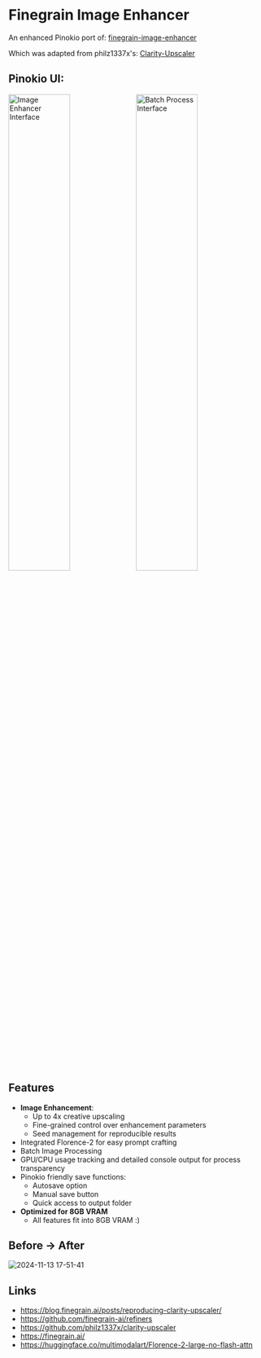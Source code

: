 # Finegrain Image Enhancer

An enhanced Pinokio port of:  [finegrain-image-enhancer](https://huggingface.co/spaces/finegrain/finegrain-image-enhancer)

Which was adapted from philz1337x's:  [Clarity-Upscaler](https://github.com/philz1337x/clarity-upscaler)

## Pinokio UI:
<p float="left">
  <img src="screenshots/FIE-A.png" width="49%" alt="Image Enhancer Interface" style="vertical-align: top">
  <img src="screenshots/FIE-B.png" width="49%" alt="Batch Process Interface" style="vertical-align: top">
</p>


## Features

- **Image Enhancement**:
  - Up to 4x creative upscaling
  - Fine-grained control over enhancement parameters
  - Seed management for reproducible results
- Integrated Florence-2 for easy prompt crafting
- Batch Image Processing
- GPU/CPU usage tracking and detailed console output for process transparency
- Pinokio friendly save functions:
  - Autosave option
  - Manual save button
  - Quick access to output folder
- **Optimized for 8GB VRAM**
  - All features fit into 8GB VRAM :) 

## Before -> After

![2024-11-13 17-51-41](https://github.com/user-attachments/assets/dcc24f69-aa56-41f0-ac29-27357d9ceeb4)



## Links

- https://blog.finegrain.ai/posts/reproducing-clarity-upscaler/
- https://github.com/finegrain-ai/refiners
- https://github.com/philz1337x/clarity-upscaler
- https://finegrain.ai/
- https://huggingface.co/multimodalart/Florence-2-large-no-flash-attn
